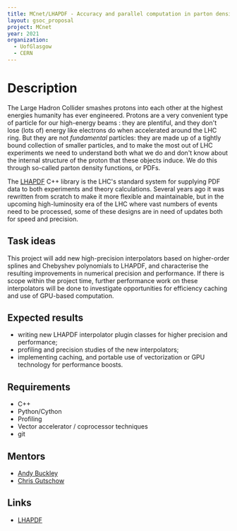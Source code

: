 ```yaml
---
title: MCnet/LHAPDF - Accuracy and parallel computation in parton density calculation
layout: gsoc_proposal
project: MCnet
year: 2021
organization:
  - UofGlasgow
  - CERN
---
```


# Description

The Large Hadron Collider smashes protons into each other at the highest energies humanity has ever engineered. Protons are a very convenient type of particle for our high-energy beams : they are plentiful, and they don't lose (lots of) energy like electrons do when accelerated around the LHC ring. But they are not *fundamental* particles: they are made up of a tightly bound collection of smaller particles, and to make the most out of LHC experiments we need to understand both what we do and don't know about the internal structure of the proton that these objects induce. We do this through so-called parton density functions, or PDFs.

The [LHAPDF](https://lhapdf.hepforge.org) C++ library is the LHC's standard system for supplying PDF data to both experiments and theory calculations. Several years ago it was rewritten from scratch to make it more flexible and maintainable, but in the upcoming high-luminosity era of the LHC where vast numbers of events need to be processed, some of these designs are in need of updates both for speed and precision.


## Task ideas

This project will add new high-precision interpolators based on higher-order splines and Chebyshev polynomials to LHAPDF, and characterise the resulting improvements in numerical precision and performance. If there is scope within the project time, further performance work on these interpolators will be done to investigate opportunities for efficiency caching and use of GPU-based computation.


## Expected results

 * writing new LHAPDF interpolator plugin classes for higher precision and performance;
 * profiling and precision studies of the new interpolators;
 * implementing caching, and portable use of vectorization or GPU technology for performance boosts.

## Requirements

 * C++
 * Python/Cython
 * Profiling
 * Vector accelerator / coprocessor techniques
 * git

## Mentors

 * [Andy Buckley](mailto:andy.buckley@cern.ch)
 * [Chris Gutschow](mailto:chris.g@cern.ch)

## Links

 * [LHAPDF](https://lhapdf.hepforge.org)

